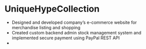 # UniqueHypeCollection

   <ul>
   <li>
   Designed and developed company’s e-commerce website for merchandise listing and shopping</li>
   <li>Created custom backend admin stock management system and implemented secure payment using PayPal 
     REST API<li>
    </ul>
